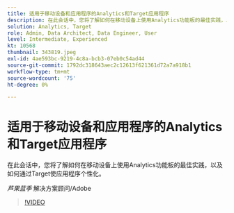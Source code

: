 ```yaml
---
title: 适用于移动设备和应用程序的Analytics和Target应用程序
description: 在此会话中，您将了解如何在移动设备上使用Analytics功能板的最佳实践，以及如何通过Target使应用程序个性化。
solution: Analytics, Target
role: Admin, Data Architect, Data Engineer, User
level: Intermediate, Experienced
kt: 10568
thumbnail: 343819.jpeg
exl-id: 4ae593bc-9219-4c8a-bcb3-07eb0c54ad44
source-git-commit: 1792dc318643aec2c12613f621361d72a7a918b1
workflow-type: tm+mt
source-wordcount: '75'
ht-degree: 0%

---
```


# 适用于移动设备和应用程序的Analytics和Target应用程序

在此会话中，您将了解如何在移动设备上使用Analytics功能板的最佳实践，以及如何通过Target使应用程序个性化。

*芦果蓝季* 解决方案顾问/Adobe

>[!VIDEO](https://video.tv.adobe.com/v/343819/?quality=12&learn=on)
